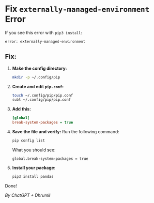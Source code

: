 # Fix `externally-managed-environment` Error

If you see this error with `pip3 install`:

```bash
error: externally-managed-environment
```

## Fix:

1. **Make the config directory:**

   ```bash
   mkdir -p ~/.config/pip
   ```

2. **Create and edit `pip.conf`:**

   ```bash
   touch ~/.config/pip/pip.conf
   subl ~/.config/pip/pip.conf
   ```

3. **Add this:**

   ```ini
   [global]
   break-system-packages = true
   ```

4. **Save the file and verify:**
   Run the following command:

   ```bash
   pip config list
   ```

   What you should see:

   ```
   global.break-system-packages = true
   ```

5. **Install your package:**

   ```bash
   pip3 install pandas
   ```

Done!

_By ChatGPT + Dhrumil_
